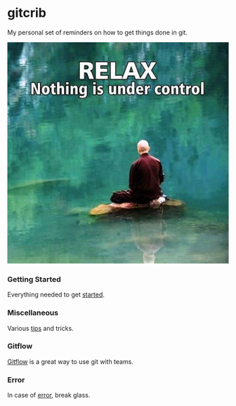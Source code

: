 gitcrib
======================

My personal set of reminders on how to get things done in git.

![relax](https://github.com/seanvikoren/gitcrib/blob/master/relax.jpg?raw=true)

### Getting Started
Everything needed to get [started](setup.md).  
  
### Miscellaneous
Various [tips](misc.md) and tricks.  
  
### Gitflow
[Gitflow](gitflow.md) is a great way to use git with teams.  
  
### Error
In case of [error](error.md), break glass.  


